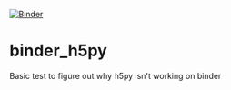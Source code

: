 [![Binder](https://mybinder.org/badge_logo.svg)](https://mybinder.org/v2/gh/moble/binder_h5py/main?filepath=ImportH5PY.ipynb)

# binder_h5py
Basic test to figure out why h5py isn't working on binder

